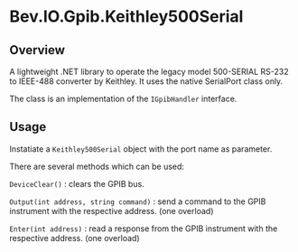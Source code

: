Bev.IO.Gpib.Keithley500Serial
=============================

## Overview

A lightweight .NET library to operate the legacy model 500-SERIAL RS-232 to IEEE-488 converter by Keithley. It uses the native SerialPort class only.

The class is an implementation of the `IGpibHandler` interface.

## Usage

Instatiate a `Keithley500Serial` object with the port name as parameter.

There are several methods which can be used:

`DeviceClear()` : clears the GPIB bus.

`Output(int address, string command)` : send a command to the GPIB instrument with the respective address. (one overload)

`Enter(int address)` : read a response from the GPIB instrument with the respective address. (one overload)
 
